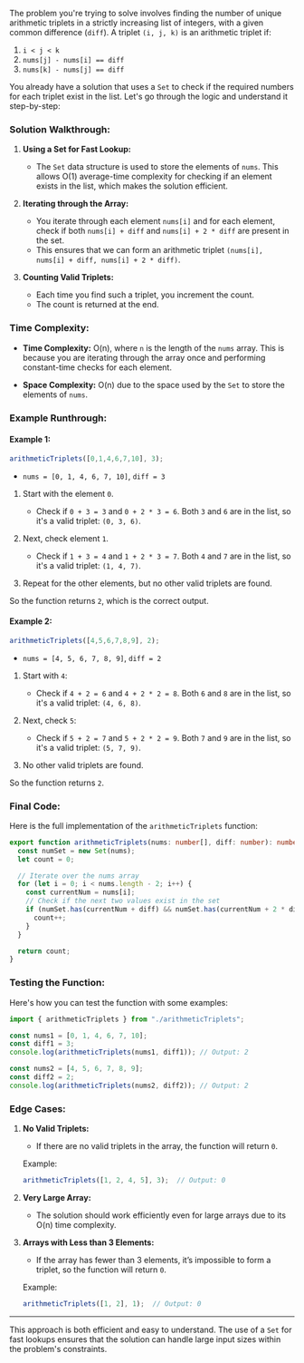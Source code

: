 The problem you're trying to solve involves finding the number of unique arithmetic triplets in a strictly increasing list of integers, with a given common difference (`diff`). A triplet `(i, j, k)` is an arithmetic triplet if:

1. `i < j < k`
2. `nums[j] - nums[i] == diff`
3. `nums[k] - nums[j] == diff`

You already have a solution that uses a `Set` to check if the required numbers for each triplet exist in the list. Let's go through the logic and understand it step-by-step:

### **Solution Walkthrough:**

1. **Using a Set for Fast Lookup:**
   - The `Set` data structure is used to store the elements of `nums`. This allows O(1) average-time complexity for checking if an element exists in the list, which makes the solution efficient.

2. **Iterating through the Array:**
   - You iterate through each element `nums[i]` and for each element, check if both `nums[i] + diff` and `nums[i] + 2 * diff` are present in the set.
   - This ensures that we can form an arithmetic triplet `(nums[i], nums[i] + diff, nums[i] + 2 * diff)`.

3. **Counting Valid Triplets:**
   - Each time you find such a triplet, you increment the count.
   - The count is returned at the end.

### **Time Complexity:**

- **Time Complexity:** O(n), where `n` is the length of the `nums` array. This is because you are iterating through the array once and performing constant-time checks for each element.
  
- **Space Complexity:** O(n) due to the space used by the `Set` to store the elements of `nums`.

### **Example Runthrough:**

#### Example 1:
```javascript
arithmeticTriplets([0,1,4,6,7,10], 3);
```

- `nums = [0, 1, 4, 6, 7, 10]`, `diff = 3`
  
1. Start with the element `0`. 
   - Check if `0 + 3 = 3` and `0 + 2 * 3 = 6`. Both `3` and `6` are in the list, so it's a valid triplet: `(0, 3, 6)`.

2. Next, check element `1`.
   - Check if `1 + 3 = 4` and `1 + 2 * 3 = 7`. Both `4` and `7` are in the list, so it's a valid triplet: `(1, 4, 7)`.

3. Repeat for the other elements, but no other valid triplets are found.

So the function returns `2`, which is the correct output.

#### Example 2:
```javascript
arithmeticTriplets([4,5,6,7,8,9], 2);
```

- `nums = [4, 5, 6, 7, 8, 9]`, `diff = 2`

1. Start with `4`:
   - Check if `4 + 2 = 6` and `4 + 2 * 2 = 8`. Both `6` and `8` are in the list, so it's a valid triplet: `(4, 6, 8)`.

2. Next, check `5`:
   - Check if `5 + 2 = 7` and `5 + 2 * 2 = 9`. Both `7` and `9` are in the list, so it's a valid triplet: `(5, 7, 9)`.

3. No other valid triplets are found.

So the function returns `2`.

### **Final Code:**

Here is the full implementation of the `arithmeticTriplets` function:

```typescript
export function arithmeticTriplets(nums: number[], diff: number): number {
  const numSet = new Set(nums);
  let count = 0;

  // Iterate over the nums array
  for (let i = 0; i < nums.length - 2; i++) {
    const currentNum = nums[i];
    // Check if the next two values exist in the set
    if (numSet.has(currentNum + diff) && numSet.has(currentNum + 2 * diff)) {
      count++;
    }
  }

  return count;
}
```

### **Testing the Function:**

Here's how you can test the function with some examples:

```javascript
import { arithmeticTriplets } from "./arithmeticTriplets";

const nums1 = [0, 1, 4, 6, 7, 10];
const diff1 = 3;
console.log(arithmeticTriplets(nums1, diff1)); // Output: 2

const nums2 = [4, 5, 6, 7, 8, 9];
const diff2 = 2;
console.log(arithmeticTriplets(nums2, diff2)); // Output: 2
```

### **Edge Cases:**

1. **No Valid Triplets:**
   - If there are no valid triplets in the array, the function will return `0`.
   
   Example:
   ```javascript
   arithmeticTriplets([1, 2, 4, 5], 3);  // Output: 0
   ```

2. **Very Large Array:**
   - The solution should work efficiently even for large arrays due to its O(n) time complexity.

3. **Arrays with Less than 3 Elements:**
   - If the array has fewer than 3 elements, it’s impossible to form a triplet, so the function will return `0`.
   
   Example:
   ```javascript
   arithmeticTriplets([1, 2], 1);  // Output: 0
   ```

---

This approach is both efficient and easy to understand. The use of a `Set` for fast lookups ensures that the solution can handle large input sizes within the problem's constraints.